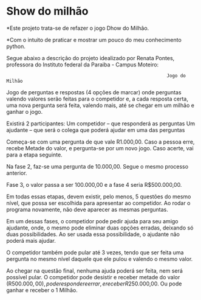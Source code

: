 # Show do milhão

  *Este projeto trata-se de refazer o jogo Dhow do Milhão.
  
  *Com o intuito de praticar e mostrar um pouco do meu conhecimento python.
  
  Segue abaixo a descrição do projeto idealizado por Renata Pontes, professora do Instituto federal da Paraiba - Campus Moteiro:
  
                                                               Jogo do Milhão
   Jogo de perguntas e respostas (4 opções de marcar) onde perguntas valendo valores serão
  feitas para o competidor e, a cada resposta certa, uma nova pergunta será feita, valendo mais,
  até se chegar em um milhão e ganhar o jogo.
  
  Existirá 2 participantes:
    Um competidor – que responderá as perguntas
    Um ajudante – que será o colega que poderá ajudar em uma das perguntas
    
   Começa-se com uma pergunta de que vale R1.000,00. Caso a pessoa erre, recebe Metade do
  valor, e pergunta-se por um novo jogo. Caso acerte, vai para a etapa seguinte.
  
   Na fase 2, faz-se uma pergunta de 10.000,00. Segue o mesmo processo anterior.
    
   Fase 3, o valor passa a ser 100.000,00 e a fase 4 seria R$500.000,00.
    
   Em todas essas etapas, devem existir, pelo menos, 5 questões do mesmo nível, que possa ser
  escolhida para apresentar ao competidor. Ao rodar o programa novamente, não deve aparecer
  as mesmas perguntas.
  
   Em um dessas fases, o competidor pode pedir ajuda para seu amigo ajudante, onde, o mesmo
  pode eliminar duas opções erradas, deixando só duas possibilidades. Ao ser usada essa
  possibilidade, o ajudante não poderá mais ajudar.
  
   O competidor também pode pular até 3 vezes, tendo que ser feita uma pergunta no mesmo
  nível daquele que ele pulou e valendo o mesmo valor.
  
   Ao chegar na questão final, nenhuma ajuda poderá ser feita, nem será possível pular. O
  competidor pode desistir e receber metade do valor (R$500.000,00), pode responder e errar, e
  receber R$250.000,00. Ou pode ganhar e receber o 1 Milhão.
